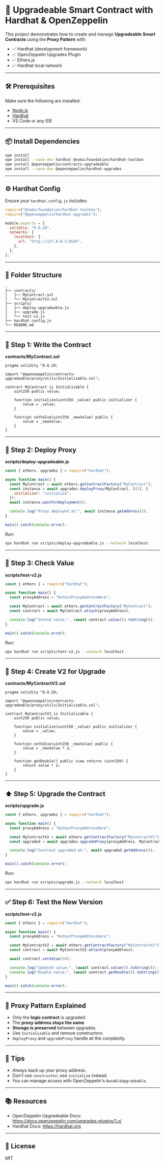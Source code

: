 # 🔄 Upgradeable Smart Contract with Hardhat & OpenZeppelin

This project demonstrates how to create and manage **Upgradeable Smart Contracts** using the **Proxy Pattern** with:

- ✅ Hardhat (development framework)
- ✅ OpenZeppelin Upgrades Plugin
- ✅ Ethers.js
- ✅ Hardhat local network

---

## 🛠️ Prerequisites

Make sure the following are installed:

- [Node.js](https://nodejs.org/)
- [Hardhat](https://hardhat.org/)
- VS Code or any IDE

---

## 📦 Install Dependencies

```bash
npm install
npm install --save-dev hardhat @nomicfoundation/hardhat-toolbox
npm install @openzeppelin/contracts-upgradeable
npm install --save-dev @openzeppelin/hardhat-upgrades
```

---

## ⚙️ Hardhat Config

Ensure your `hardhat.config.js` includes:

```js
require("@nomicfoundation/hardhat-toolbox");
require("@openzeppelin/hardhat-upgrades");

module.exports = {
  solidity: "0.8.20",
  networks: {
    localhost: {
      url: "http://127.0.0.1:8545",
    },
  },
};
```

---

## 📁 Folder Structure

```
.
├── contracts/
│   ├── MyContract.sol
│   └── MyContractV2.sol
├── scripts/
│   ├── deploy-upgradeable.js
│   ├── upgrade.js
│   └── test-v2.js
├── hardhat.config.js
└── README.md
```

---

## 🔨 Step 1: Write the Contract

**contracts/MyContract.sol**
```solidity
pragma solidity ^0.8.20;

import "@openzeppelin/contracts-upgradeable/proxy/utils/Initializable.sol";

contract MyContract is Initializable {
    uint256 public value;

    function initialize(uint256 _value) public initializer {
        value = _value;
    }

    function setValue(uint256 _newValue) public {
        value = _newValue;
    }
}
```

---

## 🚀 Step 2: Deploy Proxy

**scripts/deploy-upgradeable.js**
```js
const { ethers, upgrades } = require("hardhat");

async function main() {
  const MyContract = await ethers.getContractFactory("MyContract");
  const instance = await upgrades.deployProxy(MyContract, [42], {
    initializer: "initialize",
  });
  await instance.waitForDeployment();

  console.log("Proxy deployed at:", await instance.getAddress());
}

main().catch(console.error);
```

Run:

```bash
npx hardhat run scripts/deploy-upgradeable.js --network localhost
```

---

## 🧪 Step 3: Check Value

**scripts/test-v2.js**
```js
const { ethers } = require("hardhat");

async function main() {
  const proxyAddress = "0xYourProxyAddressHere";

  const MyContract = await ethers.getContractFactory("MyContract");
  const contract = await MyContract.attach(proxyAddress);

  console.log("Stored value:", (await contract.value()).toString());
}

main().catch(console.error);
```

Run:

```bash
npx hardhat run scripts/test-v2.js --network localhost
```

---

## 🔁 Step 4: Create V2 for Upgrade

**contracts/MyContractV2.sol**
```solidity
pragma solidity ^0.8.20;

import "@openzeppelin/contracts-upgradeable/proxy/utils/Initializable.sol";

contract MyContractV2 is Initializable {
    uint256 public value;

    function initialize(uint256 _value) public initializer {
        value = _value;
    }

    function setValue(uint256 _newValue) public {
        value = _newValue * 2;
    }

    function getDouble() public view returns (uint256) {
        return value * 2;
    }
}
```

---

## ⬆️ Step 5: Upgrade the Contract

**scripts/upgrade.js**
```js
const { ethers, upgrades } = require("hardhat");

async function main() {
  const proxyAddress = "0xYourProxyAddressHere";

  const MyContractV2 = await ethers.getContractFactory("MyContractV2");
  const upgraded = await upgrades.upgradeProxy(proxyAddress, MyContractV2);

  console.log("Contract upgraded at:", await upgraded.getAddress());
}

main().catch(console.error);
```

Run:

```bash
npx hardhat run scripts/upgrade.js --network localhost
```

---

## ✅ Step 6: Test the New Version

**scripts/test-v2.js**
```js
const { ethers } = require("hardhat");

async function main() {
  const proxyAddress = "0xYourProxyAddressHere";

  const MyContractV2 = await ethers.getContractFactory("MyContractV2");
  const contract = await MyContractV2.attach(proxyAddress);

  await contract.setValue(10);

  console.log("Updated value:", (await contract.value()).toString());
  console.log("Double value:", (await contract.getDouble()).toString());
}

main().catch(console.error);
```

---

## 🔐 Proxy Pattern Explained

- Only the **logic contract** is upgraded.
- The **proxy address stays the same**.
- **Storage is preserved** between upgrades.
- Use `Initializable` and remove constructors.
- `deployProxy` and `upgradeProxy` handle all the complexity.

---

## 🧠 Tips

- Always back up your proxy address.
- Don't use `constructor`; use `initialize` instead.
- You can manage access with OpenZeppelin's `OwnableUpgradeable`.

---

## 📚 Resources

- OpenZeppelin Upgradeable Docs: https://docs.openzeppelin.com/upgrades-plugins/1.x/
- Hardhat Docs: https://hardhat.org

---

## 🤝 License

MIT
